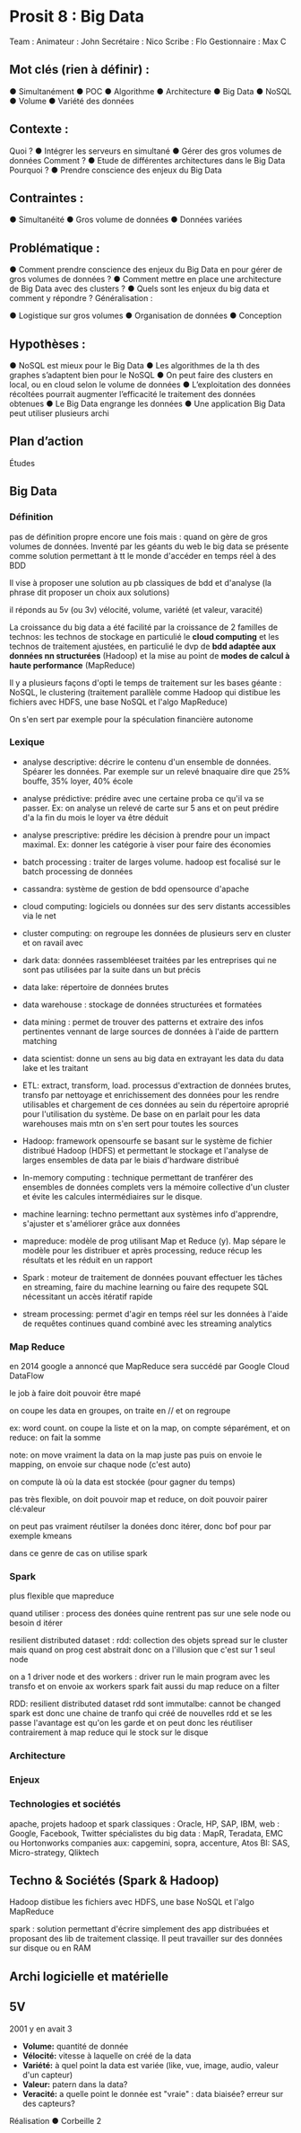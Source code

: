 # Prosit 8 : Big Data

Team :
Animateur : John
Secrétaire : Nico
Scribe : Flo
Gestionnaire : Max C

##  Mot clés (rien à définir) :

●	Simultanément
●	POC
●	Algorithme
●	Architecture
●	Big Data
●	NoSQL
●	Volume
●	Variété des données


## Contexte :

Quoi ?
●	Intégrer les serveurs en simultané
●	Gérer des gros volumes de données
Comment ?
●	Etude de différentes architectures dans le Big Data
Pourquoi ?
●	Prendre conscience des enjeux du Big Data

## Contraintes :
●	Simultanéité
●	Gros volume de données
●	Données variées

## Problématique :

●	Comment prendre conscience des enjeux du Big Data en pour gérer de gros volumes de données ?
●	Comment mettre en place une architecture de Big Data avec des clusters ?
●	Quels sont les enjeux du big data et comment y répondre ?
Généralisation :

●	Logistique sur gros volumes
●	Organisation de données
●	Conception

## Hypothèses :

●	NoSQL est mieux pour le Big Data
●	Les algorithmes de la th des graphes s’adaptent bien pour le NoSQL
●	On peut faire des clusters en local, ou en cloud selon le volume de données
●	L’exploitation des données récoltées pourrait augmenter l’efficacité le traitement des données obtenues
●	Le Big Data engrange les données
●	Une application Big Data peut utiliser plusieurs archi

## Plan d’action
Études
## Big Data
### Définition

pas de définition propre encore une fois mais : quand on gère de gros volumes de données.
Inventé par les géants du web le big data se présente comme solution permettant à tt le monde d'accéder en temps réel à des BDD

Il vise à proposer une solution au pb classiques de bdd et d'analyse (la phrase dit proposer un choix aux solutions)

il réponds au 5v (ou 3v) vélocité, volume, variété (et valeur, varacité)

La croissance du big data a été facilité par la croissance de 2 familles de technos: les technos de stockage en particulié le **cloud computing** et les technos de traitement ajustées, en particulié le dvp de **bdd adaptée aux données nn structurées** (Hadoop) et la mise au point de **modes de calcul à haute performance** (MapReduce)

Il y a plusieurs façons d'opti le temps de traitement sur les bases géante : NoSQL, le clustering (traitement parallèle comme Hadoop qui distibue les fichiers avec HDFS, une base NoSQL et l'algo MapReduce)

On s'en sert par exemple pour la spéculation financière autonome 

### Lexique

- analyse descriptive: 
décrire le contenu d'un ensemble de données. Spéarer les données. Par exemple sur un relevé bnaquaire dire que 25% bouffe, 35% loyer, 40% école

- analyse prédictive: 
prédire avec une certaine proba ce qu'il va se passer. Ex: on analyse un relevé de carte sur 5 ans et on peut prédire d'a la fin du mois le loyer va être déduit

- analyse prescriptive:
prédire les décision à prendre pour un impact maximal. Ex: donner les catégorie à viser pour faire des économies

- batch processing : traiter de larges volume. hadoop est focalisé sur le batch processing de données

- cassandra: système de gestion de bdd opensource d'apache

- cloud computing: logiciels ou données sur des serv distants accessibles via le net

- cluster computing: on regroupe les données de plusieurs serv en cluster et on ravail avec

- dark data: données rassembléeset traitées par les entreprises qui ne sont pas utilisées par la suite dans un but précis

- data lake: répertoire de données brutes

- data warehouse : stockage de données structurées et formatées

- data mining : permet de trouver des patterns et extraire des infos pertinentes vennant de large sources de données à l'aide de parttern matching

- data scientist: donne un sens au big data en extrayant les data du data lake et les traitant

- ETL: extract, transform, load. processus d'extraction de données brutes, transfo par nettoyage et enrichissement des données pour les rendre utilisables et chargement de ces données au sein du répertoire aproprié pour l'utilisation du système. De base on en parlait pour les data warehouses mais mtn on s'en sert pour toutes les sources

- Hadoop: framework opensourfe se basant sur le système de fichier distribué Hadoop (HDFS) et permettant le stockage et l'analyse de larges ensembles de data par le biais d'hardware distribué

- In-memory computing : technique permettant de tranférer des ensembles de données complets vers la mémoire collective d'un cluster et évite les calcules intermédiaires sur le disque.

- machine learning: techno permettant aux systèmes info d'apprendre, s'ajuster et s'améliorer grâce aux données

- mapreduce: modèle de prog utilisant Map et Reduce (y). Map sépare le modèle pour les distribuer et après processing, reduce récup les résultats et les réduit en un rapport

- Spark : moteur de traitement de données pouvant effectuer les tâches en streaming, faire du machine learning ou faire des requpete SQL nécessitant un accès itératif rapide

- stream processing: permet d'agir en temps réel sur les données à l'aide de requêtes continues quand combiné avec les streaming analytics

### Map Reduce

en 2014 google a annoncé que MapReduce sera succédé par Google Cloud DataFlow

le job à faire doit pouvoir être mapé 

on coupe les data en groupes, on traite en // et on regroupe

ex: word count. on coupe la liste et on la map, on compte séparément, et on reduce: on fait la somme 

note: on move vraiment la data on la map juste pas puis on envoie le mapping, on envoie sur chaque node (c'est auto)

on compute là où la data est stockée (pour gagner du temps)

pas très flexible, on doit pouvoir map et reduce, on doit pouvoir pairer clé:valeur

on peut pas vraiment réutilser la donées donc itérer, donc bof pour par exemple kmeans

dans ce genre de cas on utilise spark

### Spark

plus flexible que mapreduce

quand utiliser : process des donées quine rentrent pas sur une sele node ou besoin d itérer

resilient distributed dataset : rdd: collection des objets spread sur le cluster mais quand on prog cest abstrait donc on a l'illusion que c'est sur 1 seul node

on a 1 driver node et des workers : driver run le main program avec les transfo et on envoie ax workers
spark fait aussi du map reduce
on a filter

RDD: resilient distributed dataset
rdd sont immutalbe: cannot be changed
spark est donc une chaine de tranfo qui créé de nouvelles rdd et se les passe
l'avantage est qu'on les garde et on peut donc les réutiliser contrairement à map reduce qui le stock sur le disque

### Architecture

### Enjeux

### Technologies et sociétés

apache, projets hadoop et spark
classiques : Oracle, HP, SAP, IBM, 
web : Google, Facebook, Twitter
spécialistes du big data : MapR, Teradata, EMC ou Hortonworks
companies aux: capgemini, sopra, accenture, Atos
BI: SAS, Micro-strategy, Qliktech

## Techno & Sociétés (Spark & Hadoop)

Hadoop distibue les fichiers avec HDFS, une base NoSQL et l'algo MapReduce

spark : 
solution permettant d'écrire simplement des app distribuées et proposant des lib de traitement classiqe. Il peut travailler sur des données sur disque ou en RAM


## Archi logicielle et matérielle

## 5V

2001 y en avait 3

- **Volume:** quantité de donnée
- **Vélocité:** vitesse à laquelle on créé de la data
- **Variété:** à quel point la data est variée (like, vue, image, audio, valeur d'un capteur)
- **Valeur:** patern dans la data?
- **Veracité:** a quelle point le donnée est "vraie" : data biaisée? erreur sur des capteurs? 

Réalisation
●	Corbeille 2
